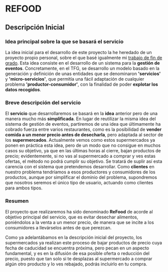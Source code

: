 # REFOOD
## Descripción Inicial 
### Idea principal sobre la que se basará el servicio
La idea inicial para el desarrollo de este proyecto la he heredado de un proyecto propio personal, sobre el que basé igualmente mi [trabajo de fin de grado](). Esta idea consiste en el desarrollo de un sistema para la **gestión de eventos**. Concretamente, en el TFG, se desarrollo un modelo basado en la generación y definición de unas entidades que se denominaron **'servicios'** y **'micro-servicios'**, que permitía una fácil adaptación de cualquier problema **'productor-consumidor'**, con la finalidad de poder **explotar los datos recogidos**.

### Breve descripción del servicio
El **servicio** que desarrollaremos se basará en la **idea** anterior pero de una manera mucho más **simplificada**. En lugar de reutilizar la misma idea del sistema de gestión de eventos, partiremos de una idea que últimamente ha cobrado fuerza entre varios restaurantes, como es la posibilidad de **vender comida a un menor precio antes de desecharla**, pero adaptada al sector de los **supermercados**. Actualmente vemos como estos supermercados ya ponen en práctica esta idea, pero de un modo que no consigue en muchos casos su objetivo, ya que en las últimas horas al cierre, bajan productos de precio; evidentemente, si no vas al supermercado a comprar y ves estas ofertas, el método no podrá cumplir su objetivo. Se tratará de suplir así esta carencia con el sistema que pretendemos desarrollar. Como **clientes** en nuestro problema tendríamos a esos productores y consumidores de los productos, aunque por simplificar el dominio del problema, supondremos que nosotros seremos el único tipo de usuario, actuando como clientes para ambos tipos.

### Resumen
El proyecto que realizaremos ha sido denominado **ReFood** de acorde al objetivo principal del servicio, que es evitar desechar alimentos, poniéndolos a la venta a un menor precio, de manera que se incite a los consumidores a llevárselos antes de que perezcan.

Como ya adelantábamos en la descripción inicial del proyecto, los supermercados ya realizan este proceso de bajar productos de precio cuya fecha de caducidad se encuentra próxima, pero pecan en un aspecto fundamental, y es en la difusión de esa posible oferta o reducción del precio, puesto que tan solo si te desplazas al supermercado a comprar algún otro producto y lo ves rebajado, podrás incluirlo en tu compra.